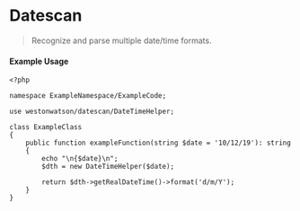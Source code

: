 # Datescan
> Recognize and parse multiple date/time formats.


#### Example Usage
```
<?php

namespace ExampleNamespace/ExampleCode;

use westonwatson/datescan/DateTimeHelper;

class ExampleClass 
{
    public function exampleFunction(string $date = '10/12/19'): string
    {
        echo "\n{$date}\n";
        $dth = new DateTimeHelper($date);
        
        return $dth->getRealDateTime()->format('d/m/Y');
    }
}
```
